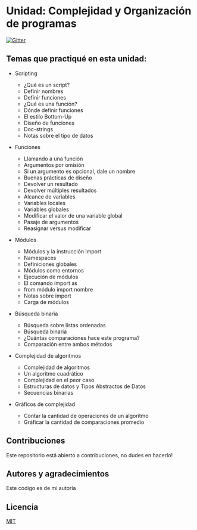 # Unidad: Complejidad y Organización de programas

[![Gitter](https://img.shields.io/badge/Python-FFD43B?style=for-the-badge&logo=python&logoColor=darkgreen)](https://www.python.org/)

## Temas que practiqué en esta unidad:

- Scripting
  - ¿Qué es un script?
  - Definir nombres
  - Definir funciones
  - ¿Qué es una función?
  - Dónde definir funciones
  - El estilo Bottom-Up
  - Diseño de funciones
  - Doc-strings
  - Notas sobre el tipo de datos

- Funciones
  - Llamando a una función
  - Argumentos por omisión
  - Si un argumento es opcional, dale un nombre
  - Buenas prácticas de diseño
  - Devolver un resultado
  - Devolver múltiples resultados
  - Alcance de variables
  - Variables locales
  - Variables globales
  - Modificar el valor de una variable global
  - Pasaje de argumentos
  - Reasignar versus modificar

- Módulos
  - Módulos y la instrucción import
  - Namespaces
  - Definiciones globales
  - Módulos como entornos
  - Ejecución de módulos
  - El comando import as
  - from módulo import nombre
  - Notas sobre import
  - Carga de módulos

- Búsqueda binaria
  - Búsqueda sobre listas ordenadas
  - Búsqueda binaria
  - ¿Cuántas comparaciones hace este programa?
  - Comparación entre ambos métodos

- Complejidad de algoritmos
  - Complejidad de algoritmos
  - Un algoritmo cuadrático
  - Complejidad en el peor caso
  - Estructuras de datos y Tipos Abstractos de Datos
  - Secuencias binarias

- Gráficos de complejidad
  - Contar la cantidad de operaciones de un algoritmo
  - Gráficar la cantidad de comparaciones promedio

## Contribuciones

Este repositorio está abierto a contribuciones, no dudes en hacerlo!

## Autores y agradecimientos

Este código es de mi autoría

## Licencia

[MIT](https://choosealicense.com/licenses/mit/)